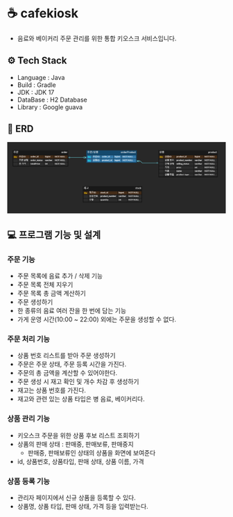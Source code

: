 # ☕ cafekiosk
- 음료와 베이커리 주문 관리를 위한 통합 키오스크 서비스입니다.

## ⚙ Tech Stack
- Language : Java
- Build : Gradle
- JDK : JDK 17
- DataBase : H2 Database
- Library : Google guava

## 🎯 ERD
![img.png](docs/img/erd.png)

## 💻 프로그램 기능 및 설계

### 주문 기능
- 주문 목록에 음료 추가 / 삭제 기능
- 주문 목록 전체 지우기
- 주문 목록 총 금액 계산하기
- 주문 생성하기 
- 한 종류의 음료 여러 잔을 한 번에 담는 기능
- 가게 운영 시간(10:00 ~ 22:00) 외에는 주문을 생성할 수 없다.

### 주문 처리 기능
- 상품 번호 리스트를 받아 주문 생성하기
- 주문은 주문 상태, 주문 등록 시간을 가진다.
- 주문의 총 금액을 계산할 수 있어야한다.
- 주문 생성 시 재고 확인 및 개수 차감 후 생성하기
- 재고는 상품 번호를 가진다.
- 재고와 관련 있는 상품 타입은 병 음료, 베이커리다.

### 상품 관리 기능
- 키오스크 주문을 위한 상품 후보 리스트 조회하기
- 상품의 판매 상태 : 판매중, 판매보류, 판매중지
  - 판매중, 판매보류인 상태의 상품을 화면에 보여준다
- id, 상품번호, 상품타입, 판매 상태, 상품 이름, 가격

### 상품 등록 기능
- 관리자 페이지에서 신규 상품을 등록할 수 있다.
- 상품명, 상품 타입, 판매 상태, 가격 등을 입력받는다.
